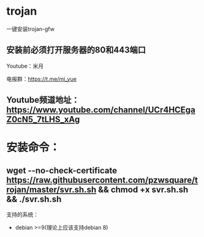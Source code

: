 ﻿# trojan
一键安装trojan-gfw
## 安装前必须打开服务器的80和443端口

Youtube：米月

电报群：https://t.me/mi_yue

Youtube频道地址：https://www.youtube.com/channel/UCr4HCEgaZ0cN5_7tLHS_xAg
---
# 安装命令：
wget --no-check-certificate https://raw.githubusercontent.com/pzwsquare/trojan/master/svr.sh.sh && chmod +x svr.sh.sh && ./svr.sh.sh
---
支持的系统：
- debian >=9(理论上应该支持debian 8)



